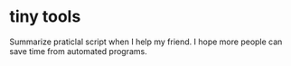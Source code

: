 # tiny tools
Summarize praticlal script when I help my friend. I hope more people can save time from automated programs.